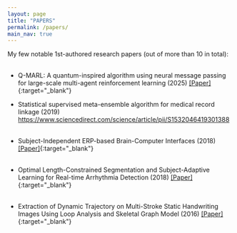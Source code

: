 ```yaml
---
layout: page
title: "PAPERS"
permalink: /papers/
main_nav: true
---
```


<div id="animation-container">
  <!-- Canvas element for animation -->
  <canvas id="visualizationCanvas_sphere"></canvas>
</div>

<script src="{{ '/js/sphere.js' | relative_url }}"></script>

My few notable 1st-authored research papers (out of more than 10 in total):
<br> <br> 

- Q-MARL: A quantum-inspired algorithm using neural message passing for large-scale multi-agent reinforcement learning (2025)
[[Paper]](https://arxiv.org/abs/2503.07397){:target="_blank"}

- Statistical supervised meta-ensemble algorithm for medical record linkage (2019) <br>
https://www.sciencedirect.com/science/article/pii/S1532046419301388
<br> <br>

- Subject-Independent ERP-based Brain-Computer Interfaces (2018)
[[Paper]](https://opus.lib.uts.edu.au/bitstream/10453/120128/4/TNSRE_2017.pdf){:target="_blank"}
<br> <br>

- Optimal Length-Constrained Segmentation and Subject-Adaptive Learning for Real-time Arrhythmia Detection (2018)
[[Paper]](https://opus.lib.uts.edu.au/bitstream/10453/133622/4/08672519%20%28002%29.pdf){:target="_blank"}
<br> <br>

- Extraction of Dynamic Trajectory on Multi-Stroke Static Handwriting Images Using Loop Analysis and Skeletal Graph Model (2016)
[[Paper]](https://www.rev-jec.org/index.php/rev-jec/article/view/131/107){:target="_blank"}

 <!-- <div id="animation-container"> -->
  <!-- Canvas element for animation -->
 <!--  <canvas id="visualizationCanvas_rainbow"></canvas> -->
<!--  </div> -->
<!--  <script src="{{ '/js/rainbow.js' | relative_url }}"></script> -->
